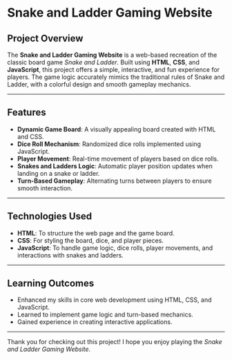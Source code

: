 # Snake and Ladder Gaming Website

## Project Overview  
The **Snake and Ladder Gaming Website** is a web-based recreation of the classic board game *Snake and Ladder*. Built using **HTML**, **CSS**, and **JavaScript**, this project offers a simple, interactive, and fun experience for players. The game logic accurately mimics the traditional rules of Snake and Ladder, with a colorful design and smooth gameplay mechanics.

---

## Features  
- **Dynamic Game Board**: A visually appealing board created with HTML and CSS.  
- **Dice Roll Mechanism**: Randomized dice rolls implemented using JavaScript.  
- **Player Movement**: Real-time movement of players based on dice rolls.  
- **Snakes and Ladders Logic**: Automatic player position updates when landing on a snake or ladder.  
- **Turn-Based Gameplay**: Alternating turns between players to ensure smooth interaction.  

---

## Technologies Used  
- **HTML**: To structure the web page and the game board.  
- **CSS**: For styling the board, dice, and player pieces.  
- **JavaScript**: To handle game logic, dice rolls, player movements, and interactions with snakes and ladders.  

---

## Learning Outcomes  
- Enhanced my skills in core web development using HTML, CSS, and JavaScript.  
- Learned to implement game logic and turn-based mechanics.  
- Gained experience in creating interactive applications.  

---


Thank you for checking out this project! I hope you enjoy playing the *Snake and Ladder Gaming Website*.

